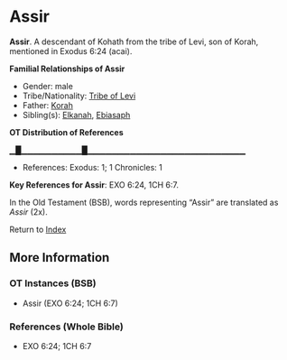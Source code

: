 # Assir
**Assir**. 
A descendant of Kohath from the tribe of Levi, son of Korah, mentioned in Exodus 6:24 (acai). 




**Familial Relationships of Assir**


* Gender: male
* Tribe/Nationality: [Tribe of Levi](../../../groups/md/acai/Levi.md)
* Father: [Korah](Korah.3.md)
* Sibling(s): [Elkanah](Elkanah.md), [Ebiasaph](Ebiasaph.md)


**OT Distribution of References**

▁█▁▁▁▁▁▁▁▁▁▁█▁▁▁▁▁▁▁▁▁▁▁▁▁▁▁▁▁▁▁▁▁▁▁▁▁▁
* References: Exodus: 1; 1 Chronicles: 1



**Key References for Assir**: 
EXO 6:24, 1CH 6:7. 


In the Old Testament (BSB), words representing “Assir” are translated as 
*Assir* (2x). 




Return to [Index](00-Index.md)

## More Information

### OT Instances (BSB)

* Assir (EXO 6:24; 1CH 6:7)



### References (Whole Bible)

* EXO 6:24; 1CH 6:7



